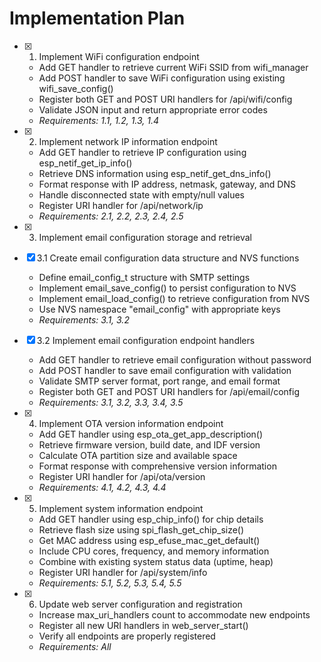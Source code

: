 # Implementation Plan

- [x] 1. Implement WiFi configuration endpoint


  - Add GET handler to retrieve current WiFi SSID from wifi_manager
  - Add POST handler to save WiFi configuration using existing wifi_save_config()
  - Register both GET and POST URI handlers for /api/wifi/config
  - Validate JSON input and return appropriate error codes
  - _Requirements: 1.1, 1.2, 1.3, 1.4_

- [x] 2. Implement network IP information endpoint


  - Add GET handler to retrieve IP configuration using esp_netif_get_ip_info()
  - Retrieve DNS information using esp_netif_get_dns_info()
  - Format response with IP address, netmask, gateway, and DNS
  - Handle disconnected state with empty/null values
  - Register URI handler for /api/network/ip
  - _Requirements: 2.1, 2.2, 2.3, 2.4, 2.5_

- [x] 3. Implement email configuration storage and retrieval


- [x] 3.1 Create email configuration data structure and NVS functions


  - Define email_config_t structure with SMTP settings
  - Implement email_save_config() to persist configuration to NVS
  - Implement email_load_config() to retrieve configuration from NVS
  - Use NVS namespace "email_config" with appropriate keys
  - _Requirements: 3.1, 3.2_

- [x] 3.2 Implement email configuration endpoint handlers


  - Add GET handler to retrieve email configuration without password
  - Add POST handler to save email configuration with validation
  - Validate SMTP server format, port range, and email format
  - Register both GET and POST URI handlers for /api/email/config
  - _Requirements: 3.1, 3.2, 3.3, 3.4, 3.5_

- [x] 4. Implement OTA version information endpoint


  - Add GET handler using esp_ota_get_app_description()
  - Retrieve firmware version, build date, and IDF version
  - Calculate OTA partition size and available space
  - Format response with comprehensive version information
  - Register URI handler for /api/ota/version
  - _Requirements: 4.1, 4.2, 4.3, 4.4_

- [x] 5. Implement system information endpoint


  - Add GET handler using esp_chip_info() for chip details
  - Retrieve flash size using spi_flash_get_chip_size()
  - Get MAC address using esp_efuse_mac_get_default()
  - Include CPU cores, frequency, and memory information
  - Combine with existing system status data (uptime, heap)
  - Register URI handler for /api/system/info
  - _Requirements: 5.1, 5.2, 5.3, 5.4, 5.5_

- [x] 6. Update web server configuration and registration



  - Increase max_uri_handlers count to accommodate new endpoints
  - Register all new URI handlers in web_server_start()
  - Verify all endpoints are properly registered
  - _Requirements: All_
